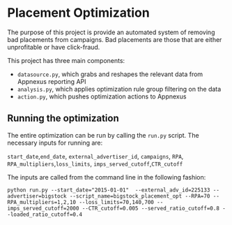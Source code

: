 # Placement Optimization

The purpose of this project is provide an automated system of removing bad placements from campaigns. Bad placements are those that are either unprofitable or have click-fraud.

This project has three main components:

- `datasource.py`, which grabs and reshapes the relevant data from Appnexus reporting API
- `analysis.py`, which applies optimization rule group filtering on the data
- `action.py`, which pushes optimization actions to Appnexus

## Running the optimization

The entire optimization can be run by calling the `run.py` script. The necessary inputs for running are:

`start_date`,`end_date`, `external_advertiser_id`, `campaigns`, `RPA`, `RPA_multipliers`,`loss_limits`, `imps_served_cutoff`,`CTR_cutoff`

 The inputs are called from the command line in the following fashion:

`python run.py --start_date="2015-01-01"  --external_adv_id=225133 --advertiser=bigstock --script_name=bigstock_placement_opt --RPA=70 --RPA_multipliers=1,2,10 --loss_limits=70,140,700 --imps_served_cutoff=2000 --CTR_cutoff=0.005 --served_ratio_cutoff=0.8 --loaded_ratio_cutoff=0.4`